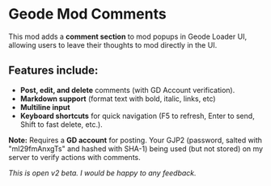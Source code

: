 # Geode Mod Comments

This mod adds a **comment section** to mod popups in Geode Loader UI, allowing users to leave their thoughts to mod directly in the UI. 

## Features include:  

- **Post, edit, and delete** comments (with GD Account verification).  
- **Markdown support** (format text with bold, italic, links, etc)
- **Multiline input**
- **Keyboard shortcuts** for quick navigation (F5 to refresh, Enter to send, Shift to fast delete, etc.).  

**Note:** Requires a **GD account** for posting. 
Your GJP2 (password, salted with "mI29fmAnxgTs" and hashed with SHA-1) being used (but not stored) on my server to verify actions with comments.

*This is open v2 beta. I would be happy to any feedback.*</c>
